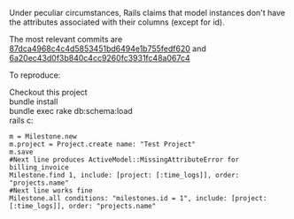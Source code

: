 Under peculiar circumstances, Rails claims that model instances don't have
the attributes associated with their columns (except for id).

The most relevant commits are <a href="https://github.com/shlevy/after-find-bug/commit/87dca4968c4c4d5853451bd6494e1b755fedf620">87dca4968c4c4d5853451bd6494e1b755fedf620</a> and <a href="https://github.com/shlevy/after-find-bug/commit/6a20ec43d0f3b840c4cc9260fc3931fc48a067c4">6a20ec43d0f3b840c4cc9260fc3931fc48a067c4</a>

To reproduce:

Checkout this project  
bundle install  
bundle exec rake db:schema:load  
rails c:  

	m = Milestone.new
	m.project = Project.create name: "Test Project"
	m.save
	#Next line produces ActiveModel::MissingAttributeError for billing_invoice  
	Milestone.find 1, include: [project: [:time_logs]], order: "projects.name"  
	#Next line works fine  
	Milestone.all conditions: "milestones.id = 1", include: [project: [:time_logs]], order: "projects.name"
